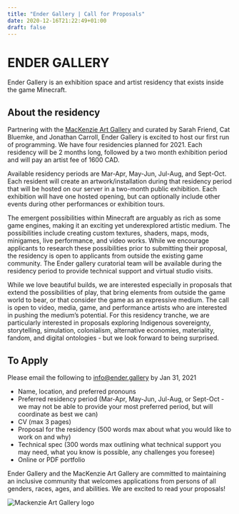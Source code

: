 ```yaml
---
title: "Ender Gallery | Call for Proposals"
date: 2020-12-16T21:22:49+01:00
draft: false
---
```


# ENDER GALLERY

Ender Gallery is an exhibition space and artist residency that exists inside the game Minecraft. 


## About the residency

Partnering with the [MacKenzie Art Gallery](https://mackenzie.art/) and curated by Sarah Friend, Cat Bluemke, and Jonathan Carroll, Ender Gallery is excited to host our first run of programming. We have four residencies planned for 2021. Each residency will be 2 months long, followed by a two month exhibition period and will pay an artist fee of 1600 CAD. 

Available residency periods are Mar-Apr, May-Jun, Jul-Aug, and Sept-Oct. Each resident will create an artwork/installation during that residency period that will be hosted on our server in a two-month public exhibition. Each exhibition will have one hosted opening, but can optionally include other events during other performances or exhibition tours.

The emergent possibilities within Minecraft are arguably as rich as some game engines, making it an exciting yet underexplored artistic medium.  The possibilities include creating custom textures, shaders, maps, mods, minigames, live performance, and video works. While we encourage applicants to research these possibilities prior to submitting their proposal, the residency is open to applicants from outside the existing game community. The Ender gallery curatorial team will be available during the residency period to provide technical support and virtual studio visits.

While we love beautiful builds, we are interested especially in proposals that extend the possibilities of play, that bring elements from outside the game world to bear, or that consider the game as an expressive medium. The call is open to video, media, game, and performance artists who are interested in pushing the medium’s potential. For this residency tranche, we are particularly interested in proposals exploring Indigenous sovereignty, storytelling, simulation, colonialism, alternative economies, materiality, fandom, and digital ontologies - but we look forward to being surprised.

## To Apply

Please email the following to info@ender.gallery by Jan 31, 2021

 * Name, location, and preferred pronouns
 * Preferred residency period (Mar-Apr, May-Jun, Jul-Aug, or Sept-Oct - we may not be able to provide your most preferred period, but will coordinate as best we can)
 * CV (max 3 pages)
 * Proposal for the residency (500 words max about what you would like to work on and why)
 * Technical spec (300 words max outlining what technical support you may need, what you know is possible, any challenges you foresee)
 * Online or PDF portfolio 

Ender Gallery and the MacKenzie Art Gallery are committed to maintaining an inclusive community that welcomes applications from persons of all genders, races, ages, and abilities. We are excited to read your proposals!

![Mackenzie Art Gallery logo](/MAG_Logo.png)